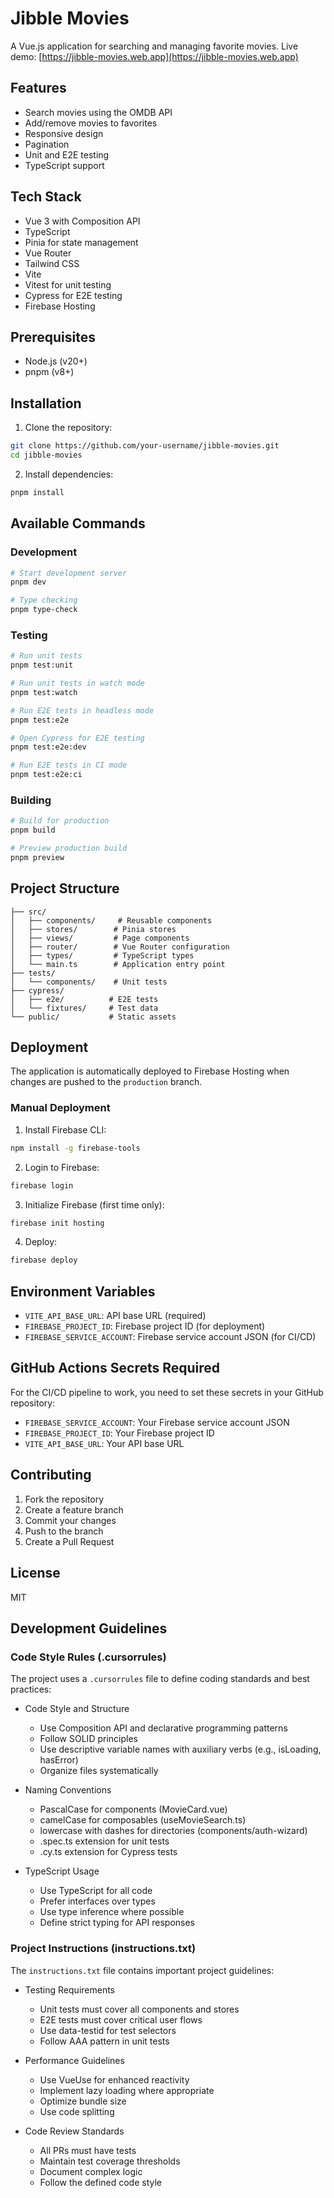 # Jibble Movies

A Vue.js application for searching and managing favorite movies. Live demo: [https://jibble-movies.web.app](https://jibble-movies.web.app)

## Features

- Search movies using the OMDB API
- Add/remove movies to favorites
- Responsive design
- Pagination
- Unit and E2E testing
- TypeScript support

## Tech Stack

- Vue 3 with Composition API
- TypeScript
- Pinia for state management
- Vue Router
- Tailwind CSS
- Vite
- Vitest for unit testing
- Cypress for E2E testing
- Firebase Hosting

## Prerequisites

- Node.js (v20+)
- pnpm (v8+)

## Installation

1. Clone the repository:
```bash
git clone https://github.com/your-username/jibble-movies.git
cd jibble-movies
```

2. Install dependencies:
```bash
pnpm install
```

## Available Commands

### Development
```bash
# Start development server
pnpm dev

# Type checking
pnpm type-check
```

### Testing
```bash
# Run unit tests
pnpm test:unit

# Run unit tests in watch mode
pnpm test:watch

# Run E2E tests in headless mode
pnpm test:e2e

# Open Cypress for E2E testing
pnpm test:e2e:dev

# Run E2E tests in CI mode
pnpm test:e2e:ci
```

### Building
```bash
# Build for production
pnpm build

# Preview production build
pnpm preview
```

## Project Structure
```
├── src/
│   ├── components/     # Reusable components
│   ├── stores/        # Pinia stores
│   ├── views/         # Page components
│   ├── router/        # Vue Router configuration
│   ├── types/         # TypeScript types
│   └── main.ts        # Application entry point
├── tests/
│   └── components/    # Unit tests
├── cypress/
│   ├── e2e/          # E2E tests
│   └── fixtures/     # Test data
└── public/           # Static assets
```

## Deployment

The application is automatically deployed to Firebase Hosting when changes are pushed to the `production` branch.

### Manual Deployment

1. Install Firebase CLI:
```bash
npm install -g firebase-tools
```

2. Login to Firebase:
```bash
firebase login
```

3. Initialize Firebase (first time only):
```bash
firebase init hosting
```

4. Deploy:
```bash
firebase deploy
```

## Environment Variables

- `VITE_API_BASE_URL`: API base URL (required)
- `FIREBASE_PROJECT_ID`: Firebase project ID (for deployment)
- `FIREBASE_SERVICE_ACCOUNT`: Firebase service account JSON (for CI/CD)

## GitHub Actions Secrets Required

For the CI/CD pipeline to work, you need to set these secrets in your GitHub repository:

- `FIREBASE_SERVICE_ACCOUNT`: Your Firebase service account JSON
- `FIREBASE_PROJECT_ID`: Your Firebase project ID
- `VITE_API_BASE_URL`: Your API base URL

## Contributing

1. Fork the repository
2. Create a feature branch
3. Commit your changes
4. Push to the branch
5. Create a Pull Request

## License

MIT

## Development Guidelines

### Code Style Rules (.cursorrules)

The project uses a `.cursorrules` file to define coding standards and best practices:

- Code Style and Structure
  - Use Composition API and declarative programming patterns
  - Follow SOLID principles
  - Use descriptive variable names with auxiliary verbs (e.g., isLoading, hasError)
  - Organize files systematically

- Naming Conventions
  - PascalCase for components (MovieCard.vue)
  - camelCase for composables (useMovieSearch.ts)
  - lowercase with dashes for directories (components/auth-wizard)
  - .spec.ts extension for unit tests
  - .cy.ts extension for Cypress tests

- TypeScript Usage
  - Use TypeScript for all code
  - Prefer interfaces over types
  - Use type inference where possible
  - Define strict typing for API responses

### Project Instructions (instructions.txt)

The `instructions.txt` file contains important project guidelines:

- Testing Requirements
  - Unit tests must cover all components and stores
  - E2E tests must cover critical user flows
  - Use data-testid for test selectors
  - Follow AAA pattern in unit tests

- Performance Guidelines
  - Use VueUse for enhanced reactivity
  - Implement lazy loading where appropriate
  - Optimize bundle size
  - Use code splitting

- Code Review Standards
  - All PRs must have tests
  - Maintain test coverage thresholds
  - Document complex logic
  - Follow the defined code style
